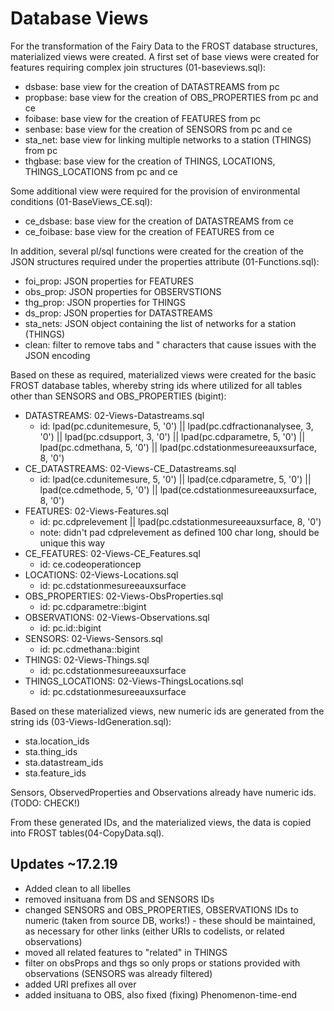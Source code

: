 # Database Views
For the transformation of the Fairy Data to the FROST database structures, materialized views were created. 
A first set of base views were created for features requiring complex join structures (01-baseviews.sql):
- dsbase: base view for the creation of DATASTREAMS from pc
- propbase: base view for the creation of OBS_PROPERTIES from pc and ce
- foibase: base view for the creation of FEATURES from pc
- senbase: base view for the creation of SENSORS from pc and ce
- sta_net: base view for linking multiple networks to a station (THINGS) from pc
- thgbase: base view for the creation of THINGS, LOCATIONS, THINGS_LOCATIONS from pc and ce

Some additional view were required for the provision of environmental conditions (01-BaseViews_CE.sql):
- ce_dsbase: base view for the creation of DATASTREAMS from ce
- ce_foibase: base view for the creation of FEATURES from ce

In addition, several pl/sql functions were created for the creation of the JSON structures required under the properties attribute (01-Functions.sql):
- foi_prop: JSON properties for FEATURES
- obs_prop: JSON properties for OBSERVSTIONS
- thg_prop: JSON properties for THINGS
- ds_prop: JSON properties for DATASTREAMS
- sta_nets: JSON object containing the list of networks for a station (THINGS)
- clean: filter to remove tabs and " characters that cause issues with the JSON encoding

Based on these as required, materialized views were created for the basic FROST database tables, whereby string ids where utilized for all tables other than SENSORS and OBS_PROPERTIES (bigint):
- DATASTREAMS: 02-Views-Datastreams.sql
  - id: lpad(pc.cdunitemesure, 5, '0') || lpad(pc.cdfractionanalysee, 3, '0') || lpad(pc.cdsupport, 3, '0') || 
			lpad(pc.cdparametre, 5, '0') || lpad(pc.cdmethana, 5, '0') || lpad(pc.cdstationmesureeauxsurface, 8, '0')
- CE_DATASTREAMS: 02-Views-CE_Datastreams.sql
  - id: lpad(ce.cdunitemesure, 5, '0') || 
			lpad(ce.cdparametre, 5, '0') || lpad(ce.cdmethode, 5, '0') || lpad(ce.cdstationmesureeauxsurface, 8, '0')
- FEATURES: 02-Views-Features.sql
  - id: pc.cdprelevement || lpad(pc.cdstationmesureeauxsurface, 8, '0') 
  - note: didn't pad cdprelevement as defined 100 char long, should be unique this way
- CE_FEATURES: 02-Views-CE_Features.sql
  - id: ce.codeoperationcep
- LOCATIONS: 02-Views-Locations.sql
  - id: pc.cdstationmesureeauxsurface
- OBS_PROPERTIES: 02-Views-ObsProperties.sql
  - id: pc.cdparametre::bigint
- OBSERVATIONS: 02-Views-Observations.sql
  - id: pc.id::bigint
- SENSORS: 02-Views-Sensors.sql
  - id: pc.cdmethana::bigint
- THINGS: 02-Views-Things.sql
  - id: pc.cdstationmesureeauxsurface
- THINGS_LOCATIONS: 02-Views-ThingsLocations.sql
  - id: pc.cdstationmesureeauxsurface


Based on these materialized views, new numeric ids are generated from the string ids (03-Views-IdGeneration.sql):
- sta.location_ids
- sta.thing_ids
- sta.datastream_ids
- sta.feature_ids

Sensors, ObservedProperties and Observations already have numeric ids. (TODO: CHECK!)

From these generated IDs, and the materialized views, the data is copied into FROST tables(04-CopyData.sql).

## Updates ~17.2.19
- Added clean to all libelles
- removed insituana from DS and SENSORS IDs
- changed SENSORS and OBS_PROPERTIES, OBSERVATIONS IDs to numeric (taken from source DB, works!) - these should be maintained, as necessary for other links (either URIs to codelists, or related observations)
- moved all related features to "related" in THINGS
- filter on obsProps and thgs so only props or stations provided with observations (SENSORS was already filtered)
- added URI prefixes all over
- added insituana to OBS, also fixed (fixing) Phenomenon-time-end

